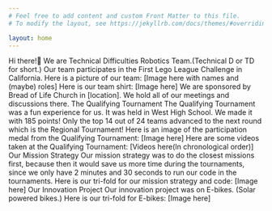 ```yaml
---
# Feel free to add content and custom Front Matter to this file.
# To modify the layout, see https://jekyllrb.com/docs/themes/#overriding-theme-defaults

layout: home
---
```


Hi there!👋
We are Technical Difficulties Robotics Team.(Technical D or TD for short.) Our team participates in the First Lego League Challenge in California. Here is a picture of our team:
[Image here with names and (maybe) roles]
Here is our team shirt:
	[Image here]
We are sponsored by Bread of Life Church in [location]. We hold all of our meetings and discussions there.
The Qualifying Tournament
	The Qualifying Tournament was a fun experience for us. It was held in West High School. We made it with 185 points! Only the top 14 out of 24 teams advanced to the next round which is the Regional Tournament! Here is an image of the participation medal from the Qualifying Tournament:
	[Image here]
Here are some videos taken at the Qualifying Tournament:
	[Videos here(In chronological order)]
Our Mission Strategy
	Our mission strategy was to do the closest missions first, because then it would save us more time during the tournaments, since we only have 2 minutes and 30 seconds to run our code in the tournaments. Here is our tri-fold for our mission strategy and code:
	[Image here]
Our Innovation Project
	Our innovation project was on E-bikes. (Solar powered bikes.) Here is our tri-fold for E-bikes:
	[Image here]
